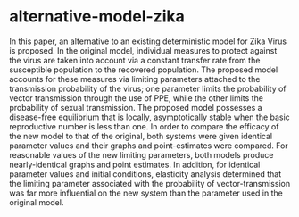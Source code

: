# alternative-model-zika
In this paper, an alternative to an existing deterministic model for Zika Virus is proposed. In the original model, individual measures to protect against the virus are taken into account via a constant transfer rate from the susceptible population to the recovered population. The proposed model accounts for these measures via limiting parameters attached to the transmission probability of the virus; one parameter limits the probability of vector transmission through the use of PPE, while the other limits the probability of sexual transmission. The proposed model possesses a disease-free equilibrium that is locally, asymptotically stable when the basic reproductive number is less than one. In order to compare the efficacy of the new model to that of the original, both systems were given identical parameter values and their graphs and point-estimates were compared. For reasonable values of the new limiting parameters, both models produce nearly-identical graphs and point estimates. In addition, for identical parameter values and initial conditions, elasticity analysis determined that the limiting parameter associated with the probability of vector-transmission was far more influential on the new system than the parameter used in the original model.
